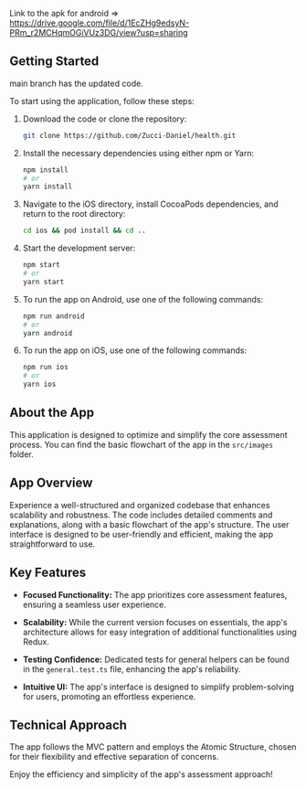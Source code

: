 Link to the apk for android => https://drive.google.com/file/d/1EcZHg9edsyN-PRm_r2MCHqmOGiVUz3DG/view?usp=sharing

## Getting Started

main branch has the updated code.

To start using the application, follow these steps:

1. Download the code or clone the repository:
   
   ```bash
   git clone https://github.com/Zucci-Daniel/health.git
   ```

2. Install the necessary dependencies using either npm or Yarn:

   ```bash
   npm install
   # or
   yarn install
   ```

3. Navigate to the iOS directory, install CocoaPods dependencies, and return to the root directory:

   ```bash
   cd ios && pod install && cd ..
   ```

4. Start the development server:

   ```bash
   npm start
   # or
   yarn start
   ```

5. To run the app on Android, use one of the following commands:

   ```bash
   npm run android
   # or
   yarn android
   ```

6. To run the app on iOS, use one of the following commands:

   ```bash
   npm run ios
   # or
   yarn ios
   ```

## About the App

This application is designed to optimize and simplify the core assessment process. You can find the basic flowchart of the app in the `src/images` folder.

## App Overview

Experience a well-structured and organized codebase that enhances scalability and robustness. The code includes detailed comments and explanations, along with a basic flowchart of the app's structure. The user interface is designed to be user-friendly and efficient, making the app straightforward to use.

## Key Features

- **Focused Functionality:** The app prioritizes core assessment features, ensuring a seamless user experience.

- **Scalability:** While the current version focuses on essentials, the app's architecture allows for easy integration of additional functionalities using Redux.

- **Testing Confidence:** Dedicated tests for general helpers can be found in the `general.test.ts` file, enhancing the app's reliability.

- **Intuitive UI:** The app's interface is designed to simplify problem-solving for users, promoting an effortless experience.

## Technical Approach

The app follows the MVC pattern and employs the Atomic Structure, chosen for their flexibility and effective separation of concerns.

Enjoy the efficiency and simplicity of the app's assessment approach!
